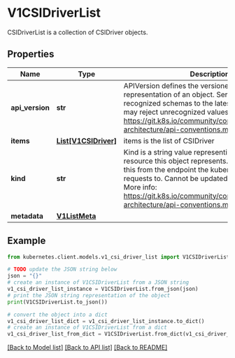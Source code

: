 # V1CSIDriverList

CSIDriverList is a collection of CSIDriver objects.

## Properties

Name | Type | Description | Notes
------------ | ------------- | ------------- | -------------
**api_version** | **str** | APIVersion defines the versioned schema of this representation of an object. Servers should convert recognized schemas to the latest internal value, and may reject unrecognized values. More info: https://git.k8s.io/community/contributors/devel/sig-architecture/api-conventions.md#resources | [optional] 
**items** | [**List[V1CSIDriver]**](V1CSIDriver.md) | items is the list of CSIDriver | 
**kind** | **str** | Kind is a string value representing the REST resource this object represents. Servers may infer this from the endpoint the kubernetes.client submits requests to. Cannot be updated. In CamelCase. More info: https://git.k8s.io/community/contributors/devel/sig-architecture/api-conventions.md#types-kinds | [optional] 
**metadata** | [**V1ListMeta**](V1ListMeta.md) |  | [optional] 

## Example

```python
from kubernetes.client.models.v1_csi_driver_list import V1CSIDriverList

# TODO update the JSON string below
json = "{}"
# create an instance of V1CSIDriverList from a JSON string
v1_csi_driver_list_instance = V1CSIDriverList.from_json(json)
# print the JSON string representation of the object
print(V1CSIDriverList.to_json())

# convert the object into a dict
v1_csi_driver_list_dict = v1_csi_driver_list_instance.to_dict()
# create an instance of V1CSIDriverList from a dict
v1_csi_driver_list_from_dict = V1CSIDriverList.from_dict(v1_csi_driver_list_dict)
```
[[Back to Model list]](../README.md#documentation-for-models) [[Back to API list]](../README.md#documentation-for-api-endpoints) [[Back to README]](../README.md)


